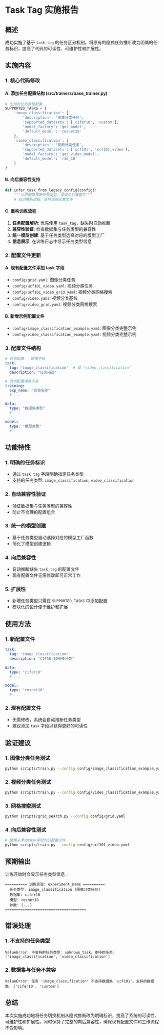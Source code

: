 # Task Tag 实施报告

## 概述

成功实施了基于 `task_tag` 的任务区分机制，将原有的隐式任务推断改为明确的任务标识，提高了代码的可读性、可维护性和扩展性。

## 实施内容

### 1. 核心代码修改

#### A. 添加任务配置结构 (src/trainers/base_trainer.py)

```python
# 支持的任务类型配置
SUPPORTED_TASKS = {
    'image_classification': {
        'description': '图像分类任务',
        'supported_datasets': ['cifar10', 'custom'],
        'model_factory': 'get_model',
        'default_model': 'resnet18'
    },
    'video_classification': {
        'description': '视频分类任务',
        'supported_datasets': ['ucf101', 'ucf101_video'],
        'model_factory': 'get_video_model',
        'default_model': 'r3d_18'
    }
}
```

#### B. 向后兼容性支持

```python
def infer_task_from_legacy_config(config):
    """从旧配置推断任务类型，保证向后兼容性"""
    # 自动推断逻辑，支持现有配置文件
```

#### C. 重构训练流程

1. **任务配置解析**: 优先使用 `task_tag`，缺失时自动推断
2. **兼容性验证**: 检查数据集与任务类型的兼容性
3. **统一模型创建**: 基于任务类型选择对应的模型工厂
4. **信息展示**: 在训练日志中显示任务类型信息

### 2. 配置文件更新

#### A. 现有配置文件添加 task 字段

- `config/grid.yaml`: 图像分类任务
- `config/ucf101_video.yaml`: 视频分类任务
- `config/ucf101_video_grid.yaml`: 视频分类网格搜索
- `config/video.yaml`: 视频分类基线
- `config/video_grid.yaml`: 视频分类网格搜索

#### B. 新增示例配置文件

- `config/image_classification_example.yaml`: 图像分类完整示例
- `config/video_classification_example.yaml`: 视频分类完整示例

### 3. 配置文件结构

```yaml
# 任务配置 - 新增字段
task:
  tag: "image_classification"  # 或 "video_classification"
  description: "任务描述"

# 其他配置保持不变
training:
  exp_name: "实验名称"
  # ...

data:
  type: "数据集类型"
  # ...

model:
  type: "模型类型"
  # ...
```

## 功能特性

### 1. 明确的任务标识
- 通过 `task.tag` 字段明确指定任务类型
- 支持的任务类型: `image_classification`, `video_classification`

### 2. 自动兼容性验证
- 验证数据集与任务类型的兼容性
- 防止不合理的配置组合

### 3. 统一的模型创建
- 基于任务类型自动选择对应的模型工厂函数
- 简化了模型创建逻辑

### 4. 向后兼容性
- 自动推断缺失 `task_tag` 的配置文件
- 现有配置文件无需修改即可正常工作

### 5. 扩展性
- 新增任务类型只需在 `SUPPORTED_TASKS` 中添加配置
- 模块化的设计便于维护和扩展

## 使用方法

### 1. 新配置文件
```yaml
task:
  tag: "image_classification"
  description: "CIFAR-10图像分类"

data:
  type: "cifar10"
  # ...

model:
  type: "resnet18"
  # ...
```

### 2. 现有配置文件
- 无需修改，系统会自动推断任务类型
- 建议添加 `task` 字段以获得更好的可读性

## 验证建议

### 1. 图像分类任务测试
```bash
python scripts/train.py --config config/image_classification_example.yaml
```

### 2. 视频分类任务测试
```bash
python scripts/train.py --config config/video_classification_example.yaml
```

### 3. 网格搜索测试
```bash
python scripts/grid_search.py --config config/grid.yaml
```

### 4. 向后兼容性测试
```bash
# 使用未添加task字段的旧配置文件
python scripts/train.py --config config/ucf101_video.yaml
```

## 预期输出

训练开始时会显示任务类型信息：
```
========== 训练实验: experiment_name ==========
  任务类型: image_classification (图像分类任务)
  数据集: cifar10
  模型: resnet18
  参数: {...}
=====================================
```

## 错误处理

### 1. 不支持的任务类型
```
ValueError: 不支持的任务类型: unknown_task。支持的任务: ['image_classification', 'video_classification']
```

### 2. 数据集与任务不兼容
```
ValueError: 任务 'image_classification' 不支持数据集 'ucf101'。支持的数据集: ['cifar10', 'custom']
```

## 总结

本次实施成功地将任务切换机制从隐式推断改为明确标识，提高了系统的可读性、可维护性和扩展性。同时保持了完整的向后兼容性，确保现有配置文件和工作流程不受影响。
